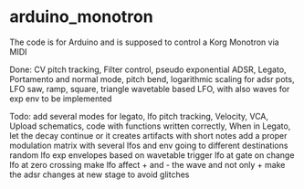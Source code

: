 # arduino_monotron
The code is for Arduino and is supposed to control a Korg Monotron via MIDI


Done:
CV pitch tracking,
Filter control,
pseudo exponential ADSR,
Legato,  Portamento and normal mode,
pitch bend,
logarithmic scaling for adsr pots,
LFO saw, ramp, square,  triangle
wavetable based LFO, with also waves for exp env to be implemented

Todo:
add several modes for legato,
lfo pitch tracking,
Velocity,
VCA,
Upload schematics,
code with functions written correctly,
When in Legato, let the decay continue or it creates artifacts with short notes
add a proper modulation matrix with several lfos and env going to different destinations
random lfo
exp envelopes based on wavetable
trigger lfo at gate on
change lfo at zero crossing
make lfo affect + and - the wave and not only +
make the adsr changes at new stage to avoid glitches

